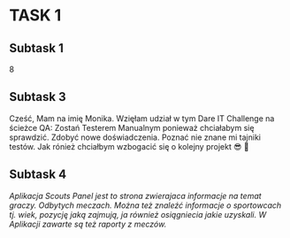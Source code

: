 # TASK 1
Subtask 1
-------------------------
8

Subtask 3
--
Cześć, Mam na imię Monika. Wzięłam udział w tym Dare IT Challenge na ścieżce QA: Zostań Testerem Manualnym ponieważ chciałabym się sprawdzić. Zdobyć nowe doświadczenia. Poznać nie znane mi tajniki testów. Jak rónież chciałbym wzbogacić się o kolejny projekt 😎
🤑

Subtask 4
------
*Aplikacja  Scouts Panel jest to strona zwierajaca informacje na temat graczy. Odbytych meczach. Można też znaleźć informacje o sportowcach tj. wiek, pozycję jaką zajmują, ja również osiągniecia jakie uzyskali. W Aplikacji zawarte są też raporty z meczów.*


